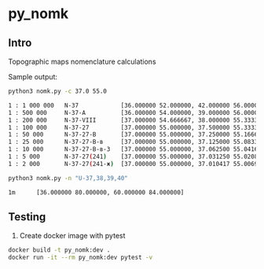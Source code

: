 # py_nomk

## Intro

Topographic maps nomenclature calculations

Sample output:

```bash
python3 nomk.py -c 37.0 55.0

1 : 1 000 000   N-37            [36.000000 52.000000, 42.000000 56.000000]
1 : 500 000     N-37-А          [36.000000 54.000000, 39.000000 56.000000]
1 : 200 000     N-37-VIII       [37.000000 54.666667, 38.000000 55.333333]
1 : 100 000     N-37-27         [37.000000 55.000000, 37.500000 55.333333]
1 : 50 000      N-37-27-В       [37.000000 55.000000, 37.250000 55.166667]
1 : 25 000      N-37-27-В-в     [37.000000 55.000000, 37.125000 55.083333]
1 : 10 000      N-37-27-В-в-3   [37.000000 55.000000, 37.062500 55.041667]
1 : 5 000       N-37-27(241)    [37.000000 55.000000, 37.031250 55.020833]
1 : 2 000       N-37-27(241-ж)  [37.000000 55.000000, 37.010417 55.006944]

python3 nomk.py -n "U-37,38,39,40"

1m      [36.000000 80.000000, 60.000000 84.000000]
```

## Testing

1. Create docker image with pytest

```bash
docker build -t py_nomk:dev .
docker run -it --rm py_nomk:dev pytest -v
```
